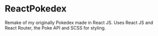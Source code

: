 # ReactPokedex

Remake of my originally Pokedex made in React JS. Uses React JS and React Router, the Poke API and SCSS for styling. 
